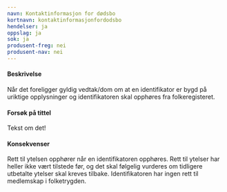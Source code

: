 ```yaml
---
navn: Kontaktinformasjon for dødsbo
kortnavn: kontaktinformasjonfordodsbo
hendelser: ja
oppslag: ja
sok: ja
produsent-freg: nei
produsent-nav: nei
---
```

#### Beskrivelse

Når det foreligger gyldig vedtak/dom om at en identifikator er bygd på uriktige opplysninger og identifikatoren skal opphøres fra folkeregisteret.

#### Forsøk på tittel

Tekst om det!

#### Konsekvenser

Rett til ytelsen opphører når en identifikatoren opphøres. Rett til ytelser har heller ikke vært tilstede før, og det skal følgelig vurderes om tidligere utbetalte ytelser skal kreves tilbake. Identifikatoren har ingen rett til medlemskap i folketrygden.
